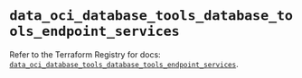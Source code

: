 # `data_oci_database_tools_database_tools_endpoint_services`

Refer to the Terraform Registry for docs: [`data_oci_database_tools_database_tools_endpoint_services`](https://registry.terraform.io/providers/oracle/oci/6.18.0/docs/data-sources/database_tools_database_tools_endpoint_services).
